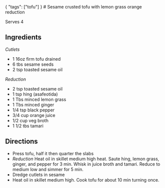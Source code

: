 <data>
{
  "tags": ["tofu"]
}

</data>
# Sesame crusted tofu with lemon grass orange reduction

Serves 4

## Ingredients
*Cutlets*

- 1 16oz firm tofu drained
- 6 tbs sesame seeds
- 2 tsp toasted sesame oil

*Reduction*

- 2 tsp toasted sesame oil
- 1 tsp hing (asafeotida)
- 1 Tbs minced lemon grass
- 1 Tbs minced ginger
- 1/4 tsp black pepper
- 3/4 cup orange juice
- 1/2 cup veg broth
- 1 1/2 tbs tamari

## Directions
- Press tofu, half it then quarter the slabs
- *Reduction* Heat oil in skillet medium high heat. Saute hing, lemon grass, ginger, and pepper for 3 min. Whisk in juice broth and tamari. Reduce to medium low and simmer for 5 min.
- Dredge cutlets in sesame
- Heat oil in skillet medium high. Cook tofu for about 10 min turning once.

